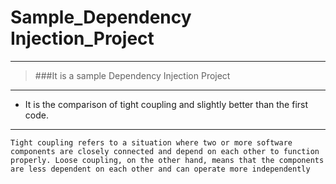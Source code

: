 # Sample_Dependency Injection_Project
---
> ###It is a sample Dependency Injection Project
---
* It is the comparison of tight coupling and slightly better than the first code.
---
`Tight coupling refers to a situation where two or more software components are closely connected and depend on each other to function properly. Loose coupling, on the other hand, means that the components are less dependent on each other and can operate more independently`
